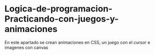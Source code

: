 # Logica-de-programacion-Practicando-con-juegos-y-animaciones
En este apartado se crean animaciones en CSS, un juego con el cursor e imagenes con canvas
